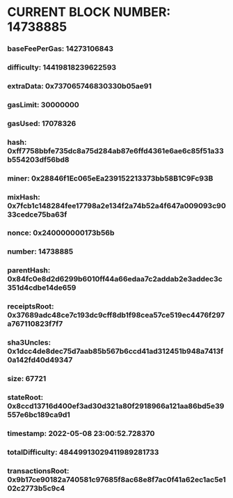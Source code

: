 # CURRENT BLOCK NUMBER: 14738885

### baseFeePerGas: 14273106843
### difficulty: 14419818239622593
### extraData: 0x737065746830330b05ae91
### gasLimit: 30000000
### gasUsed: 17078326
### hash: 0xff7758bbfe735dc8a75d284ab87e6ffd4361e6ae6c85f51a33b554203df56bd8
### miner: 0x28846f1Ec065eEa239152213373bb58B1C9Fc93B
### mixHash: 0x7fcb1c148284fee17798a2e134f2a74b52a4f647a009093c9033cedce75ba63f
### nonce: 0x240000000173b56b
### number: 14738885
### parentHash: 0x84fc0e8d2d6299b6010ff44a66edaa7c2addab2e3addec3c351d4cdbe14de659
### receiptsRoot: 0x37689adc48ce7c193dc9cff8db1f98cea57ce519ec4476f297a767110823f7f7
### sha3Uncles: 0x1dcc4de8dec75d7aab85b567b6ccd41ad312451b948a7413f0a142fd40d49347
### size: 67721
### stateRoot: 0x8ccd13716d400ef3ad30d321a80f2918966a121aa86bd5e39557e6bc189ca9d1
### timestamp: 2022-05-08 23:00:52.728370
### totalDifficulty: 48449913029411989281733
### transactionsRoot: 0x9b17ce90182a740581c97685f8ac68e8f7ac0f41a62ec1ac5e102c2773b5c9c4
